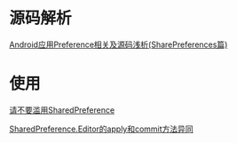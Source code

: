 # 源码解析

[Android应用Preference相关及源码浅析(SharePreferences篇)](https://blog.csdn.net/yanbober/article/details/47866369)

# 使用

[请不要滥用SharedPreference](https://zhuanlan.zhihu.com/p/22913991)

[SharedPreference.Editor的apply和commit方法异同](https://blog.csdn.net/jake9602/article/details/18414841)

